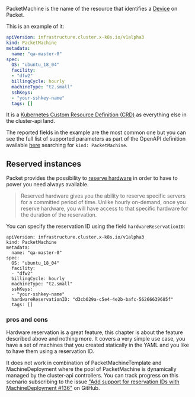 PacketMachine is the name of the resource that identifies a
[Device](packetDeviceAPI) on Packet.

This is an example of it:

```yaml
apiVersion: infrastructure.cluster.x-k8s.io/v1alpha3
kind: PacketMachine
metadata:
  name: "qa-master-0"
spec:
  OS: "ubuntu_18_04"
  facility:
  - "dfw2"
  billingCycle: hourly
  machineType: "t2.small"
  sshKeys:
  - "your-sshkey-name"
  tags: []
```

It is a [Kubernetes Custom Resource Definition (CRD)](crd-docs) as everything
else in the cluster-api land.

The reported fields in the example are the most common one but you can see the
full list of supported parameters as part of the OpenAPI definition available
[here](config/resources/crd/bases/infrastructure.cluster.x-k8s.io_packetmachines.yaml)
searching for `kind: PacketMachine`.

## Reserved instances

Packet provides the possibility to [reserve
hardware](packet-docs-reserved-hardware) in order to have to power you need
always available.

> Reserved hardware gives you the ability to reserve specific servers for a
> committed period of time. Unlike hourly on-demand, once you reserve hardware,
> you will have access to that specific hardware for the duration of the
> reservation.

You can specify the reservation ID using the field `hardwareReservationID`:

```
apiVersion: infrastructure.cluster.x-k8s.io/v1alpha3
kind: PacketMachine
metadata:
  name: "qa-master-0"
spec:
  OS: "ubuntu_18_04"
  facility:
  - "dfw2"
  billingCycle: hourly
  machineType: "t2.small"
  sshKeys:
  - "your-sshkey-name"
  hardwareReservationID: "d3cb029a-c5e4-4e2b-bafc-56266639685f"
  tags: []
```

### pros and cons

Hardware reservation is a great feature, this chapter is about the feature
described above and nothing more.
It covers a very simple use case, you have a set of machines that you created
statically in the YAML and you like to have them using a reservation ID.

It does not work in combination of PacketMachineTemplate and MachineDeployment
where the pool of PacketMachine is dynamically managed by the cluster-api
controllers. You can track progress on this scenario subscribing to the issue
["Add support for reservation IDs with MachineDeployment #136"](github-issue-resid-dynamic) on GitHub.

[packetDeviceAPI]: https://www.packet.com/developers/api/devices/#devices-createDevice
[crd-docs]: https://github.com/packethost/cluster-api-provider-packet/blob/master/config/resources/crd/bases/infrastructure.cluster.x-k8s.io_packetmachines.yaml
[openapi-types]: https://kubernetes.io/docs/concepts/extend-kubernetes/api-extension/custom-resources/
[packet-docs-reserved-hardware]: https://www.packet.com/developers/docs/getting-started/deployment-options/reserved-hardware/
[github-issue-resid-dynamic]: https://github.com/packethost/cluster-api-provider-packet/issues/136
